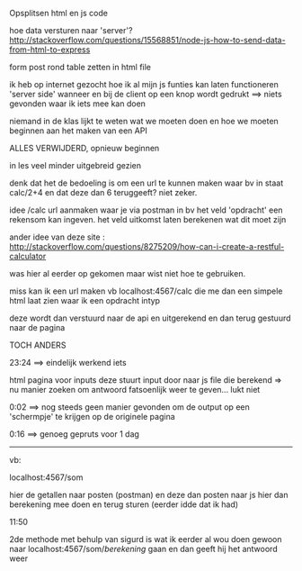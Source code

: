 
Opsplitsen html en js code

hoe data versturen naar 'server'? 
http://stackoverflow.com/questions/15568851/node-js-how-to-send-data-from-html-to-express

form post rond table zetten in html file

ik heb op internet gezocht hoe ik al mijn js funties kan laten functioneren 'server side' wanneer en bij de client op een knop wordt gedrukt
==> niets gevonden waar ik iets mee kan doen

niemand in de klas lijkt te weten wat we moeten doen en hoe we moeten beginnen aan het maken van een API

ALLES VERWIJDERD, opnieuw beginnen

in les veel minder uitgebreid gezien

denk dat het de bedoeling is om een url te kunnen maken waar bv in staat calc/2+4
en dat deze dan 6 teruggeeft?
niet zeker.


idee
/calc url aanmaken waar je via postman in bv het veld 'opdracht' 
een rekensom kan ingeven.
het veld uitkomst laten berekenen wat dit moet zijn

ander idee van deze site :
http://stackoverflow.com/questions/8275209/how-can-i-create-a-restful-calculator

was hier al eerder op gekomen maar wist niet hoe te gebruiken.

miss kan ik een url maken vb localhost:4567/calc die me dan een simpele html laat zien
waar ik een opdracht intyp

deze wordt dan verstuurd naar de api en uitgerekend en dan terug gestuurd naar 
de pagina



TOCH ANDERS

23:24 ==> eindelijk werkend iets

html pagina voor inputs
deze stuurt input door naar js file die berekend
=> nu manier zoeken om antwoord fatsoenlijk weer te geven... lukt niet

0:02 ==> nog steeds geen manier gevonden om de output op een 'schermpje'
te krijgen op de originele pagina


0:16 ==> genoeg gepruts voor 1 dag


---------------------------------------------------------

vb:

localhost:4567/som

hier de getallen naar posten (postman) en deze dan posten naar js
hier dan berekening mee doen en terug sturen (eerder idde dat ik had)

11:50

2de methode met behulp van sigurd is wat ik eerder al wou doen
gewoon naar localhost:4567/som/*berekening* gaan en dan geeft hij 
het antwoord weer


